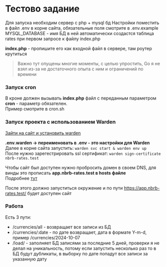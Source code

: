 # Тестово задание

Для запуска необходим сервер с php + mysql бд 
Настройки поместить в файл .env в корне сайта, обязательные поля смотрите в .env.example
MYSQL_DATABASE - имя БД в ней автоматически создастся таблица rates при первом запросе к файлу index.php  
  
**index.php** - пропишите его как входной файл в сервере, там роутер крутиться

> Важно тут опущены многие моменты, с целью упростить, Go я не взял из-за не достаточного опыта с ним и ограничений по времени

### Запуск cron 

В кроне должен вызывать **index.php** файл с переданным параметром **cron** - параметр обязателен.  
Пример смотрите в cron.sh 


### Запуск проекта с использованием Warden

[Зайти на сайт и установить warden](https://docs.warden.dev/installing.html)

**.env.warden -> переименовать в .env - это настройки для Warden** 
Далее в корне сайта запустить: `warden svc start & warden env up ` 
После нужно зарегестрировать ssl сертификат: `warden sign-certificate nbrb-rates.test`  
  
Чтобы сайт был доступен нужно пробросить домен в своем DNS, для винды это прописать **app.nbrb-rates.test в hosts файле**  
Подробнее [тут](https://docs.warden.dev/configuration/dns-resolver.html)  
  
После этого должно запуститься окружение и по пути https://app.nbrb-rates.test/ будет доступен сайт

### Работа

Есть 3 пути:  
- /currencies/all - возвращает все записи из БД
- /currencies/:date - по дате возвращает, дата в формате Y-m-d, пример /currencies/2024-10-07
- /load/ - заполняет БД записями за последние 5 дней, проверки я не делал на уникальность, потому если запустить несколько раз то в БД будут дубликаты, в выборку по дате попадут все записи за указанную дату

